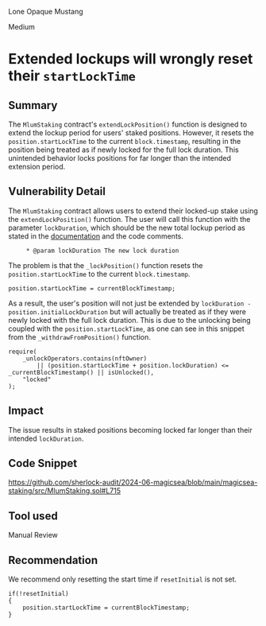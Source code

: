 Lone Opaque Mustang

Medium

# Extended lockups will wrongly reset their `startLockTime`

## Summary

The `MlumStaking` contract's `extendLockPosition()` function is designed to extend the lockup period for users' staked positions. However, it resets the `position.startLockTime` to the current `block.timestamp`, resulting in the position being treated as if newly locked for the full lock duration. This unintended behavior locks positions for far longer than the intended extension period.

## Vulnerability Detail

The `MlumStaking` contract allows users to extend their locked-up stake using the `extendLockPosition()` function. The user will call this function with the parameter `lockDuration`, which should be the new total lockup period as stated in the [documentation](https://docs.magicsea.finance/protocol/magic/magic-lum-staking) and the code comments.

```solidity
     * @param lockDuration The new lock duration
```

The problem is that the `_lockPosition()` function resets the `position.startLockTime` to the current `block.timestamp`. 

```solidity
position.startLockTime = currentBlockTimestamp;
```

As a result, the user's position will not just be extended by `lockDuration - position.initialLockDuration` but will actually be treated as if they were newly locked with the full lock duration. This is due to the unlocking being coupled with the `position.startLockTime`, as one can see in this snippet from the `_withdrawFromPosition()` function.

```solidity
require(
    _unlockOperators.contains(nftOwner)
        || (position.startLockTime + position.lockDuration) <= _currentBlockTimestamp() || isUnlocked(),
    "locked"
);
```

## Impact

The issue results in staked positions becoming locked far longer than their intended `lockDuration`.

## Code Snippet

https://github.com/sherlock-audit/2024-06-magicsea/blob/main/magicsea-staking/src/MlumStaking.sol#L715

## Tool used

Manual Review

## Recommendation

We recommend only resetting the start time if `resetInitial` is not set.

```solidity
if(!resetInitial)
{
    position.startLockTime = currentBlockTimestamp;
}
```